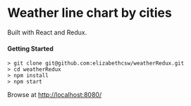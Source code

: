 # Weather line chart by cities

Built with React and Redux.

#### Getting Started

```
> git clone git@github.com:elizabethcsw/weatherRedux.git
> cd weatherRedux
> npm install
> npm start
```

Browse at [http://localhost:8080/](http://localhost:8080/)
